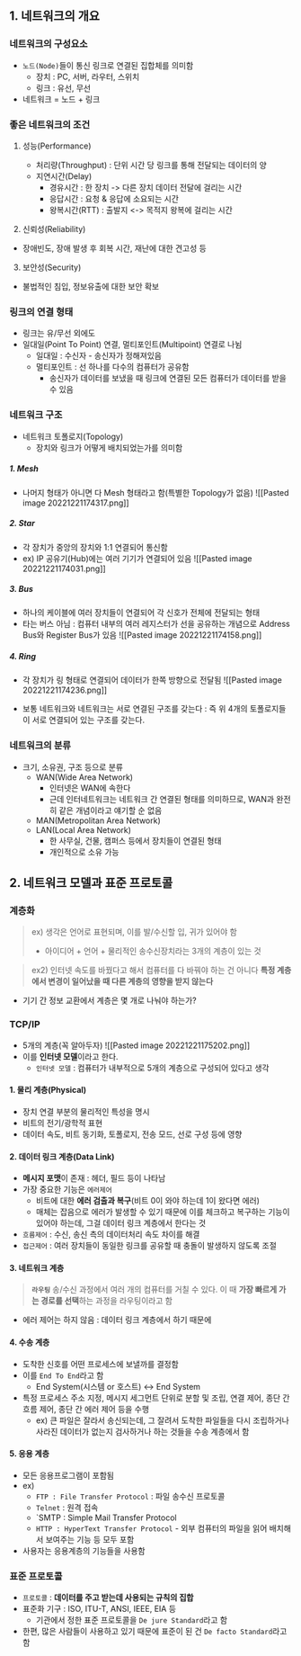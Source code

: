 ## 1. 네트워크의 개요

### 네트워크의 구성요소
- `노드(Node)`들이 통신 링크로 연결된 집합체를 의미함
	- 장치 : PC, 서버, 라우터, 스위치
	- 링크 : 유선, 무선
- 네트워크 = 노드 + 링크 


### 좋은 네트워크의 조건

1. 성능(Performance)
	- 처리량(Throughput) : 단위 시간 당 링크를 통해 전달되는 데이터의 양
	- 지연시간(Delay) 
		- 경유시간 : 한 장치 -> 다른 장치 데이터 전달에 걸리는 시간
		- 응답시간 : 요청 & 응답에 소요되는 시간
		- 왕복시간(RTT) : 출발지 <-> 목적지 왕복에 걸리는 시간

2. 신뢰성(Reliability)
- 장애빈도, 장애 발생 후 회복 시간, 재난에 대한 견고성 등

3. 보안성(Security)
- 불법적인 침입, 정보유출에 대한 보안 확보

### 링크의 연결 형태 
- 링크는 유/무선 외에도
- 일대일(Point To Point) 연결, 멀티포인트(Multipoint) 연결로 나뉨
	- 일대일 : 수신자 - 송신자가 정해져있음
	- 멀티포인트 : 선 하나를 다수의 컴퓨터가 공유함
		- 송신자가 데이터를 보냈을 때 링크에 연결된 모든 컴퓨터가 데이터를 받을 수 있음

### 네트워크 구조
- 네트워크 토폴로지(Topology)
	- 장치와 링크가 어떻게 배치되었는가를 의미함

##### 1. Mesh
- 나머지 형태가 아니면 다 Mesh 형태라고 함(특별한 Topology가 없음)
![[Pasted image 20221221174317.png]]
##### 2. Star
- 각 장치가 중앙의 장치와 1:1 연결되어 통신함
- ex) IP 공유기(Hub)에는 여러 기기가 연결되어 있음 
		![[Pasted image 20221221174031.png]]
##### 3. Bus
- 하나의 케이블에 여러 장치들이 연결되어 각 신호가 전체에 전달되는 형태
- 타는 버스 아님 : 컴퓨터 내부의 여러 레지스터가 선을 공유하는 개념으로 Address Bus와 Register Bus가 있음
![[Pasted image 20221221174158.png]]
##### 4. Ring
- 각 장치가 링 형태로 연결되어 데이터가 한쪽 방향으로 전달됨
![[Pasted image 20221221174236.png]]

- 보통 네트워크와 네트워크는 서로 연결된 구조를 갖는다 : 즉 위 4개의 토폴로지들이 서로 연결되어 있는 구조를 갖는다.

### 네트워크의 분류
- 크기, 소유권, 구조 등으로 분류
	- WAN(Wide Area Network)
		- 인터넷은 WAN에 속한다
		- 근데 인터네트워크는 네트워크 간 연결된 형태를 의미하므로, WAN과 완전히 같은 개념이라고 얘기할 순 없음
	- MAN(Metropolitan Area Network)
	- LAN(Local Area Network)
		- 한 사무실, 건물, 캠퍼스 등에서 장치들이 연결된 형태
		- 개인적으로 소유 가능

## 2. 네트워크 모델과 표준 프로토콜

### 계층화
>ex) 생각은 언어로 표현되며, 이를 발/수신할 입, 귀가 있어야 함
> - 아이디어 + 언어 + 물리적인 송수신장치라는 3개의 계층이 있는 것

> ex2) 인터넷 속도를 바꿨다고 해서 컴퓨터를 다 바꿔야 하는 건 아니다
>  **특정 계층에서 변경이 일어났을 때 다른 계층의 영향을 받지 않는다**

- 기기 간 정보 교환에서 계층은 몇 개로 나눠야 하는가?

### TCP/IP
- 5개의 계층(꼭 알아두자)
![[Pasted image 20221221175202.png]]
- 이를 **인터넷 모델**이라고 한다.
	- `인터넷 모델` : 컴퓨터가 내부적으로 5개의 계층으로 구성되어 있다고 생각

#### 1. 물리 계층(Physical)
- 장치 연결 부분의 물리적인 특성을 명시
- 비트의 전기/광학적 표현
- 데이터 속도, 비트 동기화, 토폴로지, 전송 모드, 선로 구성 등에 영향

#### 2. 데이터 링크 계층(Data Link)
- **메시지 포맷**이 존재 : 헤더, 필드 등이 나타남
- 가장 중요한 기능은 `에러제어`
	- 비트에 대한 **에러 검출과 복구**(비트 0이 와야 하는데 1이 왔다면 에러)
	- 매체는 잡음으로 에러가 발생할 수 있기 때문에 이를 체크하고 복구하는 기능이 있어야 하는데, 그걸 데이터 링크 계층에서 한다는 것
- `흐름제어` : 수신, 송신 측의 데이터처리 속도 차이를 해결
- `접근제어` : 여러 장치들이 동일한 링크를 공유할 때 충돌이 발생하지 않도록 조절

#### 3. 네트워크 계층
> **`라우팅`** 
> 송/수신 과정에서 여러 개의 컴퓨터를 거칠 수 있다.
> 이 때 **가장 빠르게 가는 경로를 선택**하는 과정을 라우팅이라고 함
- 에러 제어는 하지 않음 : 데이터 링크 계층에서 하기 때문에

#### 4. 수송 계층
- 도착한 신호를 어떤 프로세스에 보낼까를 결정함
- 이를 `End To End`라고 함
	- End System(시스템 or 호스트) <-> End System
- 특정 프로세스 주소 지정, 메시지 세그먼트 단위로 분할 및 조립, 연결 제어, 종단 간 흐름 제어, 종단 간 에러 제어 등을 수행
	- ex) 큰 파일은 잘라서 송신되는데, 그 잘려서 도착한 파일들을 다시 조립하거나 사라진 데이터가 없는지 검사하거나 하는 것들을 수송 계층에서 함


#### 5. 응용 계층
- 모든 응용프로그램이 포함됨
- ex)
	- `FTP : File Transfer Protocol` : 파일 송수신 프로토콜
	- `Telnet` : 원격 접속
	- `SMTP : Simple Mail Transfer Protocol 
	- `HTTP : HyperText Transfer Protocol` - 외부 컴퓨터의 파일을 읽어 배치해서 보여주는 기능 등 모두 포함
- 사용자는 응용계층의 기능들을 사용함

### 표준 프로토콜
- `프로토콜` : **데이터를 주고 받는데 사용되는 규칙의 집합**
- 표준화 기구 : ISO, ITU-T, ANSI, IEEE, EIA 등
	- 기관에서 정한 표준 프로토콜을 `De jure Standard`라고 함
- 한편, 많은 사람들이 사용하고 있기 때문에 표준이 된 건 `De facto Standard`라고 함

